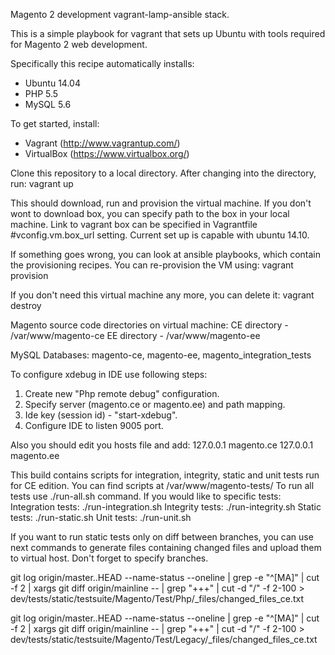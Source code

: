 Magento 2 development vagrant-lamp-ansible stack.

This is a simple playbook for vagrant that sets up Ubuntu with tools required for Magento 2 web development.

Specifically this recipe automatically installs:
- Ubuntu 14.04
- PHP 5.5
- MySQL 5.6

To get started, install:
- Vagrant (http://www.vagrantup.com/)
- VirtualBox (https://www.virtualbox.org/)

Clone this repository to a local directory. After changing into the directory, run:
    vagrant up

This should download, run and provision the virtual machine.
If you don't wont to download box, you can specify path to the box in your local machine.
Link to vagrant box can be specified in Vagrantfile #vconfig.vm.box_url setting. Current set up is capable with ubuntu 14.10.

If something goes wrong, you can look at ansible playbooks, which contain the provisioning recipes.
You can re-provision the VM using:
    vagrant provision

If you don't need this virtual machine any more, you can delete it:
    vagrant destroy

Magento source code directories on virtual machine:
CE directory - /var/www/magento-ce
EE directory - /var/www/magento-ee

MySQL Databases: magento-ce, magento-ee, magento_integration_tests

To configure xdebug in IDE use following steps:
1) Create new "Php remote debug" configuration.
2) Specify server (magento.ce or magento.ee) and path mapping.
3) Ide key (session id) - "start-xdebug".
4) Configure IDE to listen 9005 port.

Also you should edit you hosts file and add:
127.0.0.1    magento.ce
127.0.0.1    magento.ee

This build contains scripts for integration, integrity, static and unit tests run for CE edition.
You can find scripts at /var/www/magento-tests/
To run all tests use ./run-all.sh command.
If you would like to specific tests:
Integration tests: ./run-integration.sh
Integrity tests: ./run-integrity.sh
Static tests: ./run-static.sh
Unit tests: ./run-unit.sh

If you want to run static tests only on diff between branches, you can use next commands to generate files containing changed files and upload them to virtual host. Don't forget to specify branches.


git log origin/master..HEAD --name-status --oneline | grep -e "^[MA]" | cut -f 2 | xargs git diff origin/mainline -- | grep "+++" | cut -d "/" -f 2-100 > dev/tests/static/testsuite/Magento/Test/Php/_files/changed_files_ce.txt


git log origin/master..HEAD --name-status --oneline | grep -e "^[MA]" | cut -f 2 | xargs git diff origin/mainline -- | grep "+++" | cut -d "/" -f 2-100 > dev/tests/static/testsuite/Magento/Test/Legacy/_files/changed_files_ce.txt
